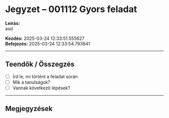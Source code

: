 # Jegyzet – 001112 Gyors feladat

**Leírás:**  
asd

**Kezdés:** 2025-03-24 12:33:51.555627  
**Befejezés:** 2025-03-24 12:33:54.793841

---

## Teendők / Összegzés

- [ ] Írd le, mi történt a feladat során
- [ ] Mik a tanulságok?
- [ ] Vannak következő lépések?

---

## Megjegyzések

<!-- Ide jöhet bármilyen további jegyzet -->
